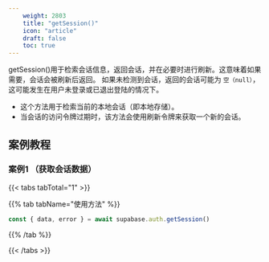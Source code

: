 ```yaml
---
    weight: 2803
    title: "getSession()"
    icon: "article"
    draft: false
    toc: true
---
```




getSession()用于检索会话信息，返回会话，并在必要时进行刷新。这意味着如果需要，会话会被刷新后返回。
如果未检测到会话，返回的会话可能为 `空（null）`，这可能发生在用户未登录或已退出登陆的情况下。

* 这个方法用于检索当前的本地会话（即本地存储）。
* 当会话的访问令牌过期时，该方法会使用刷新令牌来获取一个新的会话。


## 案例教程
### 案例1 （获取会话数据）

{{< tabs tabTotal="1" >}}



{{% tab tabName="使用方法" %}}



  ```ts
const { data, error } = await supabase.auth.getSession()
  ```



{{% /tab %}}

{{< /tabs >}}
